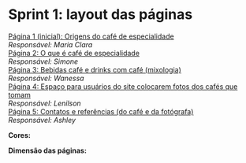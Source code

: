 # Sprint 1: layout das páginas

[Página 1 (inicial): Origens do café de especialidade]()  
*Responsável: Maria Clara*  
[Página 2: O que é café de especialidade](/Layout/Pagina_2.pdf)  
*Responsável: Simone*  
[Página 3: Bebidas café e drinks com café (mixologia)](/Layout/Pagina_3.pdf)  
*Responsável: Wanessa*  
[Página 4: Espaço para usuários do site colocarem fotos dos cafés que tomam]()  
*Responsável: Lenilson*  
[Página 5: Contatos e referências (do café e da fotógrafa)]()  
*Responsável: Ashley*

**Cores:**

**Dimensão das páginas:**